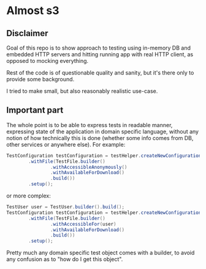 # Almost s3

## Disclaimer

Goal of this repo is to show approach to testing using in-memory DB and embedded HTTP servers and hitting running app with real HTTP client, as opposed to mocking everything.

Rest of the code is of questionable quality and sanity, but it's there only to provide some background.

I tried to make small, but also reasonably realistic use-case.

## Important part

The whole point is to be able to express tests in readable manner, expressing state of the application in domain specific language, without any notion of how technically this is done (whether some info comes from DB, other services or anywhere else).
For example:

```java
TestConfiguration testConfiguration = testHelper.createNewConfiguration()
        .withFile(TestFile.builder()
                .withAccessibleAnonymously()
                .withAvailableForDownload()
                .build())
        .setup();
```

or more complex:

```java
TestUser user = TestUser.builder().build();
TestConfiguration testConfiguration = testHelper.createNewConfiguration()
        .withFile(TestFile.builder()
                .withAccessibleFor(user)
                .withAvailableForDownload()
                .build())
        .setup();
```

Pretty much any domain specific test object comes with a builder, to avoid any confusion as to "how do I get this object".